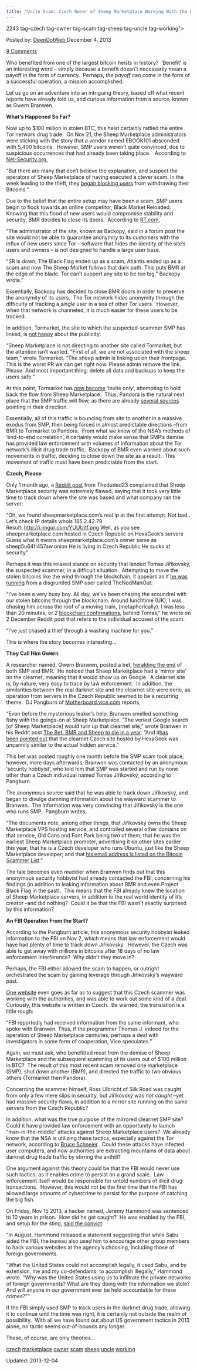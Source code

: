 ```yaml
---
title: "Uncle Scam: Czech Owner of Sheep Marketplace Working With the FBI?
---
```

2243  tag-czech tag-owner tag-scam tag-sheep tag-uncle tag-working">

<span>Posted by: <a href="https://www.deepdotweb.com/author/admin/" title="">DeepDotWeb </a></span>
<span>December 4, 2013</span>

<span><a href="https://www.deepdotweb.com/2013/12/04/uncle-scam-czech-owner-of-sheep-marketplace-working-with-the-fbi/#comments">9 Comments</a></span>


<p>Who benefited from one of the largest bitcoin heists in history?  ‘Benefit’ is an interesting word &#8211; simply because a benefit doesn’t necessarily mean a payoff in the form of currency.  Perhaps, <i>the payoff</i> can come in the form of a successful operation, a mission accomplished.</p>
<p>Let us go on an adventure into an intriguing theory, based off what recent reports have already told us, and curious information from a source, known as Gwern Branwen.</p>
<p><b>What’s Happened So Far?</b></p>
<p>Now up to $100 million in stolen BTC, this heist certainly rattled the entire Tor network drug trade.  On Nov 21, the Sheep Marketplace administrators were sticking with the story that a vendor named EBOOK101 absconded with 5,400 bitcoins.  However, SMP users weren’t quite convinced, due to suspicious occurrences that had already been taking place.   According to <a href="http://www.net-security.org/secworld.php?id=16037">Net-Security.org</a>,</p>
<p>“But there are many that don’t believe the explanation, and suspect the operators of Sheep Marketplace of having executed a clever scam. In the week leading to the theft, they <a href="http://www.sheepmarketscam.com/">began blocking users</a> from withdrawing their Bitcoins.”</p>
<p>Due to the belief that the entire setup may have been a scam, SMP users begin to flock towards an online competitor, Black Market Reloaded.  Knowing that this flood of new users would compromise stability and security, BMR decides to close its doors.  According to <a href="http://rt.com/news/sheep-marketplace-offline-theft-594/">RT.com</a>,</p>
<p>“The administrator of the site, known as Backopy, said in a forum post the site would not be able to guarantee anonymity to its customers with the influx of new users since Tor – software that hides the identity of the site’s users and owners – is not designed to handle a large user base.</p>
<p>“SR is down, The Black Flag ended up as a scam, Atlantis ended up as a scam and now The Sheep Market follows that dark path. This puts BMR at the edge of the blade. Tor can&#8217;t support any site to be too big,” Backopy wrote.”</p>
<p>Essentially, Backopy has decided to close BMR doors in order to preserve the anonymity of its users.  The Tor network hides anonymity through the difficulty of tracking a <i>single</i> user in a sea of other Tor users.  However, when that network is channeled, it is much easier for these users to be tracked.</p>
<p>In addition, Tormarket, the site to which the suspected-scammer SMP has linked, is <a href="http://www.complex.com/tech/2013/12/sheep-marketplace-shutdown-bitcoins-stolen">not happy</a> about the publicity:</p>
<p>“Sheep Marketplace is not directing to another site called Tormarket, but the attention isn&#8217;t wanted. “First of all, we are not associated with the sheep team,” wrote Tormarket. “The sheep admin is linking us on their frontpage. This is the worst PR we can get right now. Please admin remove the link. Please. And most important thing: delete all data and backups to keep the users safe.”</p>
<p>At this point, Tormarket has <a href="http://www.reddit.com/r/DarkNetMarkets/comments/1ru6ky/uncertain_future/">now become</a> ‘invite only’, attempting to hold back the flow from Sheep Marketplace.  Thus, Pandora is the natural next place that the SMP traffic will flow, as there are already <a href="http://www.sheepmarketscam.com/">several sources</a> pointing in their direction.</p>
<p>Essentially, all of this traffic is bouncing from site to another in a massive exodus from SMP, then being forced in almost predictable directions –from BMR to Tormarket to Pandora.  From what we know of the NSA’s methods of ‘end-to-end correlation’, it certainly would make sense that SMP’s demise has provided law enforcement with volumes of information about the Tor network’s illicit drug trade traffic.  Backopy of BMR even warned about such movements in traffic, deciding to close down the site as a result.  This movement of traffic must have been predictable from the start.</p>
<p><b>Czech, Please</b></p>
<p>Only 1 month ago, a <a href="http://en.reddit.com/r/SilkRoad/comments/1o9hbh/sheep_marketplace_warning/">Reddit post</a> from Theduded23 complained that Sheep Marketplace security was extremely flawed, saying that it took very little time to track down where the site was based and what company ran the server:</p>
<p>“Oh, we found sheepmarketplace.com&#8217;s real ip at the first attempt. Not bad.. Let&#8217;s check IP details whois 185.2.42.79 Result: <a href="http://i.imgur.com/YUUUjtf.png">http://i.imgur.com/YUUUjtf.png</a> Well, as you see sheepmarketplace.com hosted in Czech Republic on HexaGeek&#8217;s servers Guess what it means sheepmarketplace.com&#8217;s owner same as sheep5u64fi457aw.onion He is living in Czech Republic He sucks at security”</p>
<p>Perhaps it was this relaxed stance on security that landed Tomas Jiřikovský, the suspected scammer, in a difficult situation.  Attempting to move the stolen bitcoins like the wind through the blockchain, it appears as if <a href="http://news.techworld.com/security/3492037/death-threats-fly-as-100-million-of-bitcoins-disappear-from-sheep-marketplace/">he was running</a> from a disgruntled SMP user called TheNodManOut:</p>
<p>“I&#8217;ve been a very busy boy. All day, we&#8217;ve been chasing the scoundrel with our stolen bitcoins through the blockchain. Around lunchtime (UK), I was chasing him across the roof of a moving train, (metaphorically). I was less than 20 minutes, or 2 <a href="https://blockchain.info/">blockchain confirmations</a>, behind Tomas,&#8221; he wrote on 2 December Reddit post that refers to the individual accused of the scam.</p>
<p>“I&#8217;ve just chased a thief through a washing machine for you.”</p>
<p>This is where the story becomes interesting…</p>
<p><b>They Call Him Gwern</b></p>
<p>A researcher named, Gwern Branwen, posted a bet, <a href="http://en.reddit.com/r/SilkRoad/comments/1pko9y/the_bet_bmr_and_sheep_to_die_in_a_year/">heralding the end</a> of both SMP and BMR.  He noticed that Sheep Marketplace had a ‘mirror site’ on the clearnet, meaning that it would show up on Google.  A clearnet site is, by nature, very easy to trace by law enforcement.  In addition, the similarities between the real darknet site and the clearnet site were eerie, as operation from servers in the Czech Republic seemed to be a recurring theme.  DJ Pangburn of <a href="http://motherboard.vice.com/blog/did-one-of-the-silk-roads-successors-just-commit-the-perfect-bitcoin-scam">Motherboard.vice.com</a> reports,</p>
<p>“Even before the mysterious leaker’s help, Branwen smelled something fishy with the goings-on at Sheep Marketplace. “The veriest Google search [of Sheep Marketplace] would turn up that clearnet site,” wrote Branwen in his Reddit post <a href="http://en.reddit.com/r/SilkRoad/comments/1pko9y/the_bet_bmr_and_sheep_to_die_in_a_year/">The Bet: BMR and Sheep to die in a year</a>. “And it<a href="http://www.reddit.com/r/SheepMarketplace/comments/1nsmzx/a_friendly_warning_sheepmarketplacecoms_owner/">has been</a><a href="https://pay.reddit.com/r/SheepMarketplace/comments/1o6wqq/everyones_opinion_on_smp_as_of_yet/ccplp3e"> pointed out</a> that the clearnet Czech site hosted by HexaGeek was uncannily similar to the actual hidden service.”</p>
<p>This bet was posted roughly one month before the SMP scam took place; however, mere days afterwards, Branwen was contacted by an anonymous ‘security hobbyist’, who told him that SMP was started and run by none other than a Czech individual named Tomas Jiřikovský, according to Pangburn.</p>
<p>The anonymous source said that he was able to track down Jiřikovský, and began to divulge damning information about the wayward scammer to Branwen.  The information was very convincing that Jiřikovský is the one who runs SMP.  Pangburn writes,</p>
<p>“The documents note, among other things, that Jiřikovský owns the Sheep Marketplace VPS hosting service, and controlled several other domains on that service, Old Cans and Font Park being two of them; that he was the earliest Sheep Marketplace promoter, advertising it on other sites earlier this year; that he is a Czech developer who runs Ubuntu, just like the Sheep Marketplace developer; and that <a href="http://bcchanger.com/hall_of_shame.php">his email address is listed on the Bitcoin Scammer List</a>.”</p>
<p>The tale becomes even muddier when Branwen finds out that this anonymous security hobbyist had already contacted the FBI, concerning his findings (in addition to leaking information about BMR and even Project Black Flag in the past).  This means that the FBI already knew the location of Sheep Marketplace servers, in addition to the real world identity of it’s creator –and did nothing?  Could it be that the FBI wasn’t exactly surprised by this information?</p>
<p><b>An FBI Operation From the Start?</b></p>
<p>According to the Pangburn article, this anonymous security hobbyist leaked information to the FBI on Nov 2, which means that law enforcement would have had plenty of time to track down Jiřikovský.  However, the Czech was able to get away with millions in bitcoins after 18 days of no law enforcement interference?  Why didn’t they move in?</p>
<p>Perhaps, the FBI either allowed the scam to happen, or outright orchestrated the scam by gaining leverage through Jiřikovský’s wayward past.</p>
<p><a href="http://technet.idnes.cz/bitcoin-sheep-marketplace-kradez-d4q-/sw_internet.aspx?c=A131202_194657_sw_internet_pka">One website</a> even goes as far as to suggest that this Czech scammer was working with the authorities, and was able to work out some kind of a deal.  Curiously, this website is written in Czech.  Be warned, the translation is a little rough:</p>
<p>“FBI reportedly had received information from the same informant, who spoke with Branwen. Thus, if the programmer Thomas J. indeed for the operation of Sheep Marketplace centuries, perhaps a deal with investigators in some form of cooperation, Vice speculates.”</p>
<p>Again, we must ask, who benefitted most from the demise of Sheep Marketplace and the subsequent scamming of its users out of $100 million in BTC?  The result of this most recent scam removed one marketplace (SMP), shut down another (BMR), and directed the traffic to two obvious others (Tormarket then Pandora).</p>
<p>Concerning the scammer himself, Ross Ulbricht of Silk Road was caught from only a few mere slips in security, but Jiřikovský was <i>not caught</i> –yet had massive security flaws, in addition to a mirror site running on the same servers from the Czech Republic?</p>
<p>In addition, what was the true purpose of the mirrored clearnet SMP site?  Could it have provided law enforcement with an opportunity to launch “man-in-the-middle” attacks against Sheep Marketplace users?  We already know that the NSA is utilizing these tactics, especially against the Tor network, according to <a href="https://www.schneier.com/blog/archives/2013/09/new_nsa_leak_sh.html">Bruce Schneier</a>.  Could these attacks have infected user computers, and now authorities are extracting mountains of data about darknet drug trade traffic by stirring the anthill?</p>
<p>One argument against this theory could be that the FBI would never use such tactics, as it enables crime to persist on a grand scale.  Law enforcement itself would be responsible for untold numbers of illicit drug transactions.  However, this would not be the first time that the FBI has allowed large amounts of cybercrime to persist for the purpose of catching the big fish.</p>
<p>On Friday, Nov 15 2013, a hacker named, Jeremy Hammond was sentenced to 10 years in prison.  How did he get caught?  He was enabled by the FBI, and setup for the sting, <a href="http://rt.com/usa/jeremy-hammond-sentence-nyc-785/">said the convict</a>:</p>
<p>“In August, Hammond released a statement suggesting that while Sabu aided the FBI, the bureau also used him to encourage other group members to hack various websites at the agency’s choosing, including those of foreign governments.</p>
<p>“What the United States could not accomplish legally, it used Sabu, and by extension, me and my co-defendants, to accomplish illegally,” Hammond wrote. “Why was the United States using us to infiltrate the private networks of foreign governments? What are they doing with the information we stole? And will anyone in our government ever be held accountable for these crimes?””</p>
<p>If the FBI simply used SMP to track users in the darknet drug trade, allowing it to continue until the time was right, it is certainly not outside the realm of possibility.  With all we have found out about US government tactics in 2013 alone, no tactic seems out-of-bounds any longer.</p>
<p>These, of course, are only theories…</p>
</div>
<a href="https://www.deepdotweb.com/tag/czech/" rel="tag">czech</a> <a href="https://www.deepdotweb.com/tag/marketplace/" rel="tag">marketplace</a> <a href="https://www.deepdotweb.com/tag/owner/" rel="tag">owner</a> <a href="https://www.deepdotweb.com/tag/scam/" rel="tag">scam</a> <a href="https://www.deepdotweb.com/tag/sheep/" rel="tag">sheep</a> <a href="https://www.deepdotweb.com/tag/uncle/" rel="tag">uncle</a> <a href="https://www.deepdotweb.com/tag/working/" rel="tag">working</a>

Updated: 2013-12-04